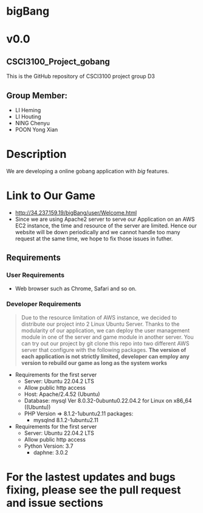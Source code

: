 # bigBang
# v0.0
## CSCI3100_Project_gobang
This is the GitHub repository of CSCI3100 project group D3  

## Group Member: 
- LI Heming
- LI Houting
- NING Chenyu
- POON Yong Xian

# Description
We are developing a online gobang application with *big* features. 

# Link to Our Game
- http://34.237.159.19/bigBang/user/Welcome.html
- Since we are using Apache2 server to serve our Application on an AWS EC2 instance, the time and resource of the server are limited. Hence our website will be down periodically and we cannot handle too many request at the same time, we hope to fix those issues in futher. 

## Requirements
### User Requirements
- Web browser such as Chrome, Safari and so on.

### Developer Requirements
> Due to the resource limitation of AWS instance, we decided to distribute our project into 2 Linux Ubuntu Server. Thanks to the modularity of our application, we can deploy the user management module in one of the server and game module in another server. 
> You can try out our project by git clone this repo into two different AWS server that configure with the following packages. 
**The version of each application is not strictly limited, developer can employ any version to rebuild our game as long as the system works**
- Requirements for the first server
    - Server: Ubuntu 22.04.2 LTS
    - Allow public http access
    - Host: Apache/2.4.52 (Ubuntu)
    - Database: mysql  Ver 8.0.32-0ubuntu0.22.04.2 for Linux on x86_64 ((Ubuntu))
    - PHP Version => 8.1.2-1ubuntu2.11
        packages: 
        - mysqlnd 8.1.2-1ubuntu2.11
- Requirements for the first server
    - Server: Ubuntu 22.04.2 LTS
    - Allow public http access
    - Python Version: 3.7
        - daphne: 3.0.2

# For the lastest updates and bugs fixing, please see the pull request and issue sections
